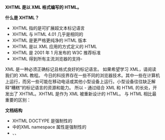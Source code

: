 

**XHTML 是以 XML 格式编写的 HTML。**

**什么是 XHTML？**

- XHTML 指的是可扩展超文本标记语言
- XHTML 与 HTML 4.01 几乎是相同的
- XHTML 是更严格更纯净的 HTML 版本
- XHTML 是以 XML 应用的方式定义的 HTML
- XHTML 是 2001 年 1 月发布的 W3C 推荐标准
- XHTML 得到所有主流浏览器的支持- 


XML 是一种必须正确标记且格式良好的标记语言。
如果希望学习 XML，请阅读我们的 XML 教程。
今日的科技界存在一些不同的浏览器技术。其中一些在计算机上运行，而另一些可能在移动电话或其他小型设备上运行。小型设备往往缺乏解释“糟糕”的标记语言的资源和能力。
所以 - 通过结合 XML 和 HTML 的长处，开发出了 XHTML。XHTML 是作为 XML 被重新设计的 HTML。
与 HTML 相比最重要的区别：

**文档结构**
- XHTML DOCTYPE 是强制性的
- <html> 中的XML namespace 属性是强制性的
- <html>、<head>、<title> 以及 <body> 也是强制性的

**元素语法**

- XHTML 元素必须正确嵌套
- XHTML 元素必须始终关闭
- XHTML 元素必须小写
- XHTML 文档必须有一个根元素

**属性语法**

- XHTML 属性必须使用小写
- XHTML 属性值必须用引号包围
- XHTML 属性最小化也是禁止的